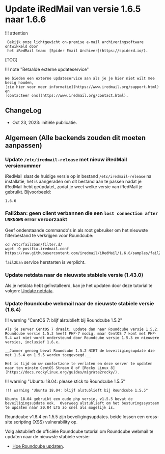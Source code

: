 # Update iRedMail van versie 1.6.5 naar 1.6.6

!!! attention

	 Bekijk onze lichtgewicht on-premise e-mail archiveringsoftware ontwikkeld door 
	 het iRedMail team: [Spider Email Archiver](https://spiderd.io/).

[TOC]

!!! note "Betaalde externe updateservice"

    We bieden een externe updateservice aan als je je hier niet wilt mee bezig houden,
    [zie hier voor meer informatie](https://www.iredmail.org/support.html) en
    [contacteer ons](https://www.iredmail.org/contact.html).

## ChangeLog

- Oct 23, 2023: initiële publicatie.

## Algemeen (Alle backends zouden dit moeten aanpassen)

### Update `/etc/iredmail-release` met nieuw iRedMail versienummer

iRedMail slaat de huidige versie op in bestand `/etc/iredmail-release` na installatie, het is aangeraden om dit bestand aan te passen nadat je iRedMail hebt geüpdatet,
zodat je weet welke versie van  iRedMail je gebruikt. Bijvoorbeeld:

```
1.6.6
```

### Fail2ban: geen client verbannen die een `lost connection after UNKNOWN` error veroorzaakt

Geef onderstaande commando's in als root gebruiker om het nieuwste filterbestand te verkrijgen voor Roundcube:

```
cd /etc/fail2ban/filter.d/
wget -O postfix.iredmail.conf https://raw.githubusercontent.com/iredmail/iRedMail/1.6.6/samples/fail2ban/filter.d/postfix.iredmail.conf
```

`fail2ban` service herstarten is verplicht.

### Update netdata naar de nieuwste stabiele versie (1.43.0)

Als je netdata hebt geïnstalleerd, kan je het updaten door deze tutorial te volgen:
[Update netdata](./upgrade.netdata.html).

### Update Roundcube webmail naar de nieuwste stabiele versie  (1.6.4)

!!! warning "CentOS 7: blijf alstublieft bij Roundcube 1.5.2"

    Als je server CentOS 7 draait, update dan naar Roundcube versie 1.5.2.
    Roundcube versie 1.5.3 heeft PHP-7 nodig, maar CentOS 7 komt met PHP-5.4 wat niet wordt ondersteund door Roundcube versie 1.5.3 en nieuwere versies, inclusief 1.6.x.

    __Jammer genoeg bevat Roundcube 1.5.2 NIET de beveiligingsupdate die met 1.5.4 en 1.5.5 worden toegevoegd.__

    Het is tijd om uw comfortzone te verlaten en deze server te updaten naar ten minste CentOS Stream 8 of [Rocky Linux 8](https://docs.rockylinux.org/guides/migrate2rocky/).

!!! warning "Ubuntu 18.04: please stick to Roundcube 1.5.5"

    !!! warning "Ubuntu 18.04: blijf alstublieft bij Roundcube 1.5.5"

    Ubuntu 18.04 gebruikt een oude php versie, v1.5.5 bevat de beveiligingsupdate ook.  Overweeg alstublieft om het besturingssysteem te updaten naar 20.04 LTS zo snel als mogelijk is.

Roundcube v1.6.4 en 1.5.5 zijn beveiligingsupdates. beide lossen een cross-site
scripting (XSS) vulnerability op.

Volg alstublieft de officiële Roundcube tutorial om Roundcube webmail te updaten naar de nieuwste stabiele versie:

* [Hoe Roundcube updaten](https://github.com/roundcube/roundcubemail/wiki/Upgrade).
